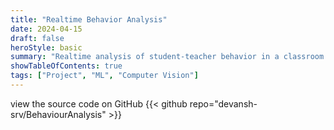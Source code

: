 ```yaml
---
title: "Realtime Behavior Analysis"
date: 2024-04-15
draft: false
heroStyle: basic
summary: "Realtime analysis of student-teacher behavior in a classroom setting"
showTableOfContents: true
tags: ["Project", "ML", "Computer Vision"]
---
```


view the source code on GitHub {{< github repo="devansh-srv/BehaviourAnalysis" >}}